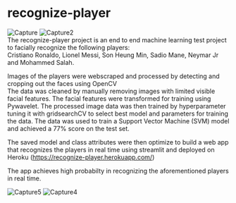# recognize-player
![Capture](https://user-images.githubusercontent.com/54807024/123533783-8f7cbb00-d6ab-11eb-98aa-c3c8f07657d8.JPG)
![Capture2](https://user-images.githubusercontent.com/54807024/123533840-1af64c00-d6ac-11eb-8cdb-37b776cf1f9d.JPG)<br>
The recognize-player project is an end to end machine learning test project to facially recognize the following players: <br>
Cristiano Ronaldo, Lionel Messi, Son Heung Min, Sadio Mane, Neymar Jr and Mohammed Salah.

Images of the players were webscraped and processed by detecting and cropping out the faces using OpenCV<br>
The data was cleaned by manually removing images with limited visible facial features.
The facial features were transformed for training using Pywavelet.
The processed image data was then trained  by hyperparameter tuning it with gridsearchCV to select best model and parameters for training the data.
The data was used to  train a Support Vector Machine (SVM) model and achieved a 77% score on the test set.

The saved model and class attributes were then optimize to build a web app that recognizes the players in real time using streamlit and deployed on Heroku (https://recognize-player.herokuapp.com/)

The app achieves high probabilty in recognizing the aforementioned players in real time.<br>

![Capture5](https://user-images.githubusercontent.com/54807024/123534065-9d334000-d6ad-11eb-996d-c066b49bc36c.JPG)
![Capture4](https://user-images.githubusercontent.com/54807024/123534016-331a9b00-d6ad-11eb-811c-bc35dbade54b.JPG)





